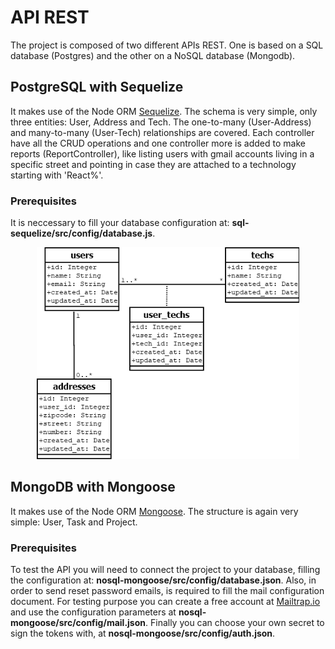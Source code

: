 # API REST
The project is composed of two different APIs REST. One is based on a SQL database (Postgres) and the other on a NoSQL database (Mongodb).

## PostgreSQL with Sequelize
It makes use of the Node ORM [Sequelize](https://sequelize.org/). The schema is very simple, only three entities: User, Address and Tech. The one-to-many (User-Address) and many-to-many (User-Tech) relationships are covered. Each controller have all the CRUD operations and one controller more is added to make reports (ReportController), like listing users with gmail accounts living in a specific street and pointing in case they are attached to a technology starting with 'React%'.

### Prerequisites
It is neccessary to fill your database configuration at: **sql-sequelize/src/config/database.js**.

<p align="center">
<img src="https://github.com/GuilleAngulo/api-rest/blob/master/sql-sequelize/img/diagram.png" width="420">
</p>

## MongoDB with Mongoose
It makes use of the Node ORM [Mongoose](https://mongoosejs.com/). The structure is again very simple: User, Task and Project.

### Prerequisites
To test the API you will need to connect the project to your database, filling the configuration at: **nosql-mongoose/src/config/database.json**. Also, in order to send reset password emails, is required to fill the mail configuration document. For testing purpose you can create a free account at [Mailtrap.io](https://mailtrap.io/) and use the configuration parameters at **nosql-mongoose/src/config/mail.json**. Finally you can choose your own secret to sign the tokens with, at **nosql-mongoose/src/config/auth.json**.
